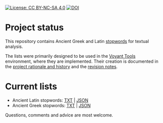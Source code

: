 [![License: CC BY-NC-SA 4.0](https://img.shields.io/badge/License-CC%20BY--NC--SA%204.0-blue.svg)](https://creativecommons.org/licenses/by-nc-sa/4.0/) 
[![DOI](https://zenodo.org/badge/DOI/10.5281/zenodo.1172759.svg)](https://zenodo.org/record/1172759)

# Project status

This repository contains Ancient Greek and Latin [stopwords](https://github.com/aurelberra/stopwords/blob/master/rationale.md#about-stopwords) for textual analysis.

The lists were primarily designed to be used in the [Voyant Tools](http://voyant-tools.org/) environment, where they are implemented. Their creation is documented in the [project rationale and history](rationale.md) and the [revision notes](revision_notes.md).

# Current lists

* Ancient Latin stopwords: [TXT](stopwords_latin.txt) | [JSON](stopwords_latin.json)
* Ancient Greek stopwords: [TXT](stopwords_greek.txt) | [JSON](stopwords_greek.json)

Questions, comments and advice are most welcome.
